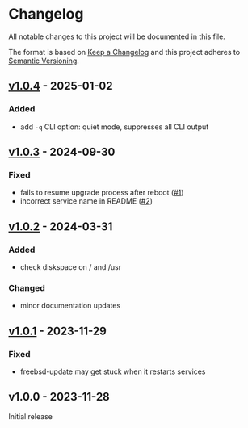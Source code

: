 # Changelog

All notable changes to this project will be documented in this file.

The format is based on [Keep a Changelog](http://keepachangelog.com/en/1.0.0/)
and this project adheres to [Semantic Versioning](http://semver.org/spec/v2.0.0.html).

## [v1.0.4] - 2025-01-02

### Added
* add `-q` CLI option: quiet mode, suppresses all CLI output

## [v1.0.3] - 2024-09-30

### Fixed
* fails to resume upgrade process after reboot ([#1])
* incorrect service name in README ([#2])

## [v1.0.2] - 2024-03-31

### Added
* check diskspace on / and /usr

### Changed
* minor documentation updates

## [v1.0.1] - 2023-11-29

### Fixed
* freebsd-update may get stuck when it restarts services

## v1.0.0 - 2023-11-28
Initial release

[Unreleased]: https://github.com/fraenki/f-upgrade/compare/v1.0.4...HEAD
[v1.0.4]: https://github.com/fraenki/f-upgrade/compare/v1.0.3...v1.0.4
[v1.0.3]: https://github.com/fraenki/f-upgrade/compare/v1.0.2...v1.0.3
[v1.0.2]: https://github.com/fraenki/f-upgrade/compare/v1.0.1...v1.0.2
[v1.0.1]: https://github.com/fraenki/f-upgrade/compare/v1.0.0...v1.0.1
[#2]: https://github.com/fraenki/f-upgrade/pull/2
[#1]: https://github.com/fraenki/f-upgrade/pull/1
